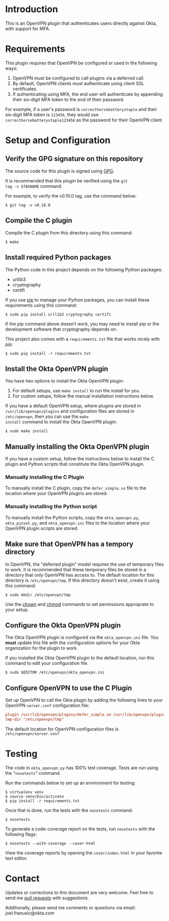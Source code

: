 # Introduction

This is an OpenVPN plugin that authenticates users directly against Okta, with support for MFA.


# Requirements

This plugin requires that OpenVPN be configured or used in the following ways:

1.  OpenVPN must be configured to call plugins via a deferred call.
2.  By default, OpenVPN clients *must* authenticate using client SSL certificates.
3.  If authenticating using MFA, the end user will authenticate by appending their six-digit MFA token to the end of their password.

For example, if a user's password is `correcthorsebatterystaple` and their six-digit MFA token is `123456`, they would use `correcthorsebatterystaple123456` as the password for their OpenVPN client


# Setup and Configuration


## Verify the GPG signature on this repository

The source code for this plugin is signed using [GPG](https://gnupg.org/).

It is recommended that this plugin be verified using the <code>git tag -v $TAGNAME</code> command.

For example, to verify the v0.10.0 tag, use the command below:

```shell
$ git tag -v v0.10.0
```


## Compile the C plugin

Compile the C plugin from this directory using this command:

```shell
$ make
```


## Install required Python packages

The Python code in this project depends on the following Python packages:

-   urllib3
-   cryptography
-   certifi

If you use [pip](https://en.wikipedia.org/wiki/Pip_%28package_manager%29) to manage your Python packages, you can install these requirements using this command:

```shell
$ sudo pip install urllib3 cryptography certifi
```

If the pip command above doesn't work, you may need to install pip or the development software that cryptography depends on.

This project also comes with a <code>requirements.txt</code> file that works nicely with pip:

```shell
$ sudo pip install -r requirements.txt
```


## Install the Okta OpenVPN plugin

You have two options to install the Okta OpenVPN plugin:

1.  For default setups, use <code>make install</code> to run the install for you.
2.  For custom setups, follow the manual installation instructions below.

If you have a default OpenVPN setup, where plugins are stored in <code>/usr/lib/openvpn/plugins</code> and configuration files are stored in <code>/etc/openvpn</code>, then you can use the <code>make install</code> command to install the Okta OpenVPN plugin:

```shell
$ sudo make install
```


## Manually installing the Okta OpenVPN plugin

If you have a custom setup, follow the instructions below to install the C plugin and Python scripts that constitute the Okta OpenVPN plugin.


### Manually installing the C Plugin

To manually install the C plugin, copy the <code>defer\_simple.so</code> file to the location where your OpenVPN plugins are stored.


### Manually installing the Python script

To manually install the Python scripts, copy the <code>okta\_openvpn.py</code>, <code>okta\_pinset.py</code>, and <code>okta\_openvpn.ini</code> files to the location where your OpenVPN plugin scripts are stored.


## Make sure that OpenVPN has a tempory directory

In OpenVPN, the "deferred plugin" model requires the use of temporary files to work. It is recommended that these temporary files be stored in a directory that only OpenVPN has access to. The default location for this directory is <code>/etc/openvpn/tmp</code>. If this directory doesn't exist, create it using this command:

```shell
$ sudo mkdir /etc/openvpn/tmp
```

Use the [chown](https://en.wikipedia.org/wiki/Chown) and [chmod](https://en.wikipedia.org/wiki/Chmod) commands to set permissions approprate to your setup.


## Configure the Okta OpenVPN plugin

The Okta OpenVPN plugin is configured via the <code>okta\_openvpn.ini</code> file. You **must** update this file with the configuration options for your Okta organization for the plugin to work.

If you installed the Okta OpenVPN plugin to the default location, run this command to edit your configuration file.

```shell
$ sudo $EDITOR /etc/openvpn/okta_openvpn.ini
```


## Configure OpenVPN to use the C Plugin

Set up OpenVPN to call the Okta plugin by adding the following lines to your OpenVPN <code>server.conf</code> configuration file:

```ini
plugin /usr/lib/openvpn/plugins/defer_simple.so /usr/lib/openvpn/plugins/okta_openvpn.py
tmp-dir "/etc/openvpn/tmp"
```

The default location for OpenVPN configuration files is <code>/etc/openvpn/server.conf</code>


# Testing

The code in <code>okta\_openvpn.py</code> has 100% test coverage. Tests are run using the "<code>nosetests</code>" command.

Run the commands below to set up an environment for testing:

```shell
$ virtualenv venv
$ source venv/bin/activate
$ pip install -r requirements.txt
```

Once that is done, run the tests with the <code>nosetests</code> command:

```shell
$ nosetests
```

To generate a code-coverage report on the tests, run <code>nosetests</code> with the following flags:

```shell
$ nosetests --with-coverage --cover-html
```

View the coverage reports by opening the <code>cover/index.html</code> in your favorite text editor.


# Contact

Updates or corrections to this document are very welcome. Feel free to send me [pull requests](https://help.github.com/articles/using-pull-requests/) with suggestions.

Additionally, please send me comments or questions via email: &#106;&#111;&#101;&#108;&#046;&#102;&#114;&#097;&#110;&#117;&#115;&#105;&#099;&#064;&#111;&#107;&#116;&#097;&#046;&#099;&#111;&#109;
